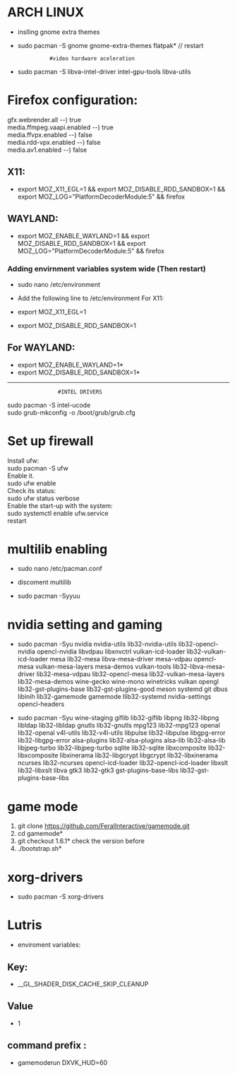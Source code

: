 #                     ARCH LINUX 

* inslling gnome extra themes
* sudo pacman -S gnome  gnome-extra-themes flatpak* // restart

                #video hardware aceleration

* sudo pacman -S libva-intel-driver intel-gpu-tools libva-utils

#                Firefox configuration:
<dl>
<dt>gfx.webrender.all           --) true</dt>  
<dt>media.ffmpeg.vaapi.enabled  --) true</dt>
<dt>media.ffvpx.enabled         --) false</dt>
<dt>media.rdd-vpx.enabled       --) false</dt>
<dt>media.av1.enabled           --) false</dt>
</dl>

## X11:

* export MOZ_X11_EGL=1 && export MOZ_DISABLE_RDD_SANDBOX=1 && export MOZ_LOG="PlatformDecoderModule:5" && firefox

##  WAYLAND:
    
* export MOZ_ENABLE_WAYLAND=1 && export MOZ_DISABLE_RDD_SANDBOX=1 && export MOZ_LOG="PlatformDecoderModule:5" && firefox



###  Adding envirnment variables system wide (Then restart)

* sudo nano /etc/environment

* Add the following line to /etc/environment
                     For X11:
* export MOZ_X11_EGL=1
* export MOZ_DISABLE_RDD_SANDBOX=1


##  For WAYLAND:

* export MOZ_ENABLE_WAYLAND=1*
* export MOZ_DISABLE_RDD_SANDBOX=1*
_____________________________________________________________
                    #INTEL DRIVERS
<dl>                   
<dt>sudo pacman -S intel-ucode</dt>
<dt>sudo grub-mkconfig -o /boot/grub/grub.cfg</dt>
</dl>

#                    Set up firewall
<dl>
<dt>Install ufw:</dt>
<dt>sudo pacman -S ufw</dt>

<dt>Enable it.</dt>
<dt>sudo ufw enable </dt>

<dt>Check its status:</dt>
<dt>sudo ufw status verbose</dt>

<dt>Enable the start-up with the system:</dt>
<dt>sudo systemctl enable ufw.service</dt>
<dt> restart</dt>
</dl>

#                            multilib enabling

-   sudo nano /etc/pacman.conf 

-   discoment multilib

-   sudo pacman -Syyuu


#                       nvidia setting and gaming

* sudo pacman -Syu nvidia nvidia-utils lib32-nvidia-utils lib32-opencl-nvidia opencl-nvidia libvdpau libxnvctrl vulkan-icd-loader lib32-vulkan-icd-loader mesa lib32-mesa
libva-mesa-driver mesa-vdpau opencl-mesa vulkan-mesa-layers mesa-demos
vulkan-tools lib32-libva-mesa-driver lib32-mesa-vdpau lib32-opencl-mesa
lib32-vulkan-mesa-layers lib32-mesa-demos wine-gecko wine-mono winetricks vulkan opengl lib32-gst-plugins-base lib32-gst-plugins-good meson systemd git dbus libinih
lib32-gamemode gamemode llib32-systemd   nvidia-settings opencl-headers

* sudo pacman -Syu wine-staging giflib lib32-giflib libpng lib32-libpng libldap
lib32-libldap gnutls lib32-gnutls mpg123 lib32-mpg123 openal lib32-openal v4l-utils
lib32-v4l-utils libpulse lib32-libpulse libgpg-error lib32-libgpg-error alsa-plugins
lib32-alsa-plugins alsa-lib lib32-alsa-lib libjpeg-turbo lib32-libjpeg-turbo
sqlite lib32-sqlite libxcomposite lib32-libxcomposite libxinerama lib32-libgcrypt
libgcrypt lib32-libxinerama ncurses lib32-ncurses opencl-icd-loader
lib32-opencl-icd-loader libxslt lib32-libxslt libva  gtk3 lib32-gtk3
gst-plugins-base-libs lib32-gst-plugins-base-libs

#   game mode
  1. git clone https://github.com/FeralInteractive/gamemode.git
  2. cd gamemode*
  3. git checkout 1.6.1* check the version before
  4. ./bootstrap.sh*


#   xorg-drivers
* sudo pacman -S xorg-drivers

#   Lutris
* enviroment variables:
## Key:
* __GL_SHADER_DISK_CACHE_SKIP_CLEANUP
## Value
* 1
## command prefix :
* gamemoderun DXVK_HUD=60
